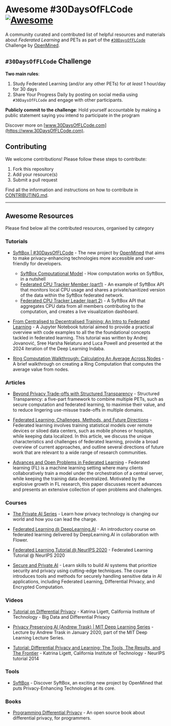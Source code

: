 # Awesome #30DaysOfFLCode [![Awesome](https://cdn.rawgit.com/sindresorhus/awesome/d7305f38d29fed78fa85652e3a63e154dd8e8829/media/badge.svg)](https://github.com/sindresorhus/awesome)

A community curated and contributed list of helpful resources and materials about _Federated Learning_ and PETs as part of the [`#30DaysOfFLCode`](https://info.openmined.org/30daysofflcode) Challenge by [OpenMined](https://openmined.org).

## `#30DaysOfFLCode` Challenge

**Two main rules**:

1. Study Federated Learning (and/or any other PETs) for _at least_ 1 hour/day for 30 days
2. Share Your Progress Daily by posting on social media using `#30DaysOfFLCode` and engage with other participants.

**Publicly commit to the challenge**: Hold yourself accountable by making a public statement saying you intend to participate in the program

Discover more on [www.30DaysOfFLCode.com](https://www.30DaysOfFLCode.com).

## Contributing

We welcome contributions! Please follow these steps to contribute:

1. Fork this repository
2. Add your resource(s)
3. Submit a pull request

Find all the information and instructions on how to contribute in [CONTRIBUTING.md](./CONTRIBUING.md).

---

## Awesome Resources

Please find below all the contributed resources, organised by category

### Tutorials

- [SyftBox | #30DaysOfFLCode](https://syftbox-documentation.openmined.org/) - The new project by [OpenMined](https://openmined.org) that aims to make privacy-enhancing technologies more accessible and user-friendly for developers.

  - [SyftBox Computational Model](https://syftbox-documentation.openmined.org/computation-model) - How computation works on SyftBox, in a nutshell
  - [Federated CPU Tracker Member (part1)](https://syftbox-documentation.openmined.org/cpu-tracker-1) - An example of SyftBox API that monitors local CPU usage and shares a private/sanitized version of the data within the SyftBox federated network.
  - [Federated CPU Tracker Leader (part 2)](https://syftbox-documentation.openmined.org/cpu-tracker-2) - A SyftBox API that aggregates CPU data from all members contributing to the computation, and creates a live visualization dashboard.

- [From Centralised to Decentralised Training: An Intro to Federated Learning](https://github.com/deep-learning-indaba/indaba-pracs-2024/tree/main/practicals/Federated_Learning) - A Jupyter Notebook tutorial aimed to provide a practical overview with code examples to all the the foundational concepts tackled in federated learning. This tutorial was written by Andrej Jovanović, Sree Harsha Nelaturu and Luca Powell and presented at the 2024 iteration of the Deep Learning Indaba.

- [Ring Computation Walkthrough: Calculating An Average Across Nodes](./create-average-ring-computation.md) - A brief walkthrough on creating a Ring Computation that computes the average value from nodes.

### Articles

- [Beyond Privacy Trade-offs with Structured Transparency](https://arxiv.org/abs/2012.08347) - Structured Transparency: a five-part framework to combine multiple PETs, such as secure computation and federated learning, to maximise their value, and to reduce lingering use-misuse trade-offs in multiple domains.

- [Federated Learning: Challenges, Methods, and Future Directions](https://arxiv.org/abs/1908.07873) -
  Federated learning involves training statistical models over remote devices or siloed data centers, such as mobile phones or hospitals, while keeping data localized. In this article, we discuss the unique characteristics and challenges of federated learning, provide a broad overview of current approaches, and outline several directions of future work that are relevant to a wide range of research communities.

- [Advances and Open Problems in Federated Learning](https://arxiv.org/abs/1912.04977) - Federated learning (FL) is a machine learning setting where many clients collaboratively train a model under the orchestration of a central server, while keeping the training data decentralized. Motivated by the explosive growth in FL research, this paper discusses recent advances and presents an extensive collection of open problems and challenges.

### Courses

- [The Private AI Series](https://courses.openmined.org/) - Learn how privacy technology is changing our world and how you can lead the charge.

- [Federated Learning @ DeepLearning.AI](https://www.deeplearning.ai/short-courses/intro-to-federated-learning/) - An introductory course on federated learning delivered by DeepLearning.AI in collaboration with Flower.

- [Federated Learning Tutorial @ NeurIPS 2020](https://drive.google.com/file/d/1QGY2Zytp9XRSu95fX2lCld8DwfEdcHCG/view) - Federated Learning Tutorial @ NeurIPS 2020

- [Secure and Private AI](https://www.udacity.com/course/secure-and-private-ai--ud185) - Learn skills to build AI systems that prioritize security and privacy using cutting-edge techniques. The course introduces tools and methods for securely handling sensitive data in AI applications, including Federated Learning, Differential Privacy, and Encrypted Computation.

### Videos

- [Tutorial on Differential Privacy](https://youtu.be/ekIL65D0R3o?feature=shared) - Katrina Ligett, California Institute of Technology - Big Data and Differential Privacy

- [Privacy Preserving AI (Andrew Trask) | MIT Deep Learning Series](https://youtu.be/4zrU54VIK6k?feature=shared) - Lecture by Andrew Trask in January 2020, part of the MIT Deep Learning Lecture Series.

- [Tutorial: Differential Privacy and Learning: The Tools, The Results, and The Frontier](https://youtu.be/hoEyvHCRRc8?feature=shared) - Katrina Ligett, California Institute of Technology - NeurIPS tutorial 2014

### Tools

- [SyftBox](https://github.com/OpenMined/syft) - Discover SyftBox, an exciting new project by OpenMined that puts Privacy-Enhancing Technologies at its core.

### Books

- [Programming Differential Privacy](https://programming-dp.com/) - An open source book about differential privacy, for programmers.
